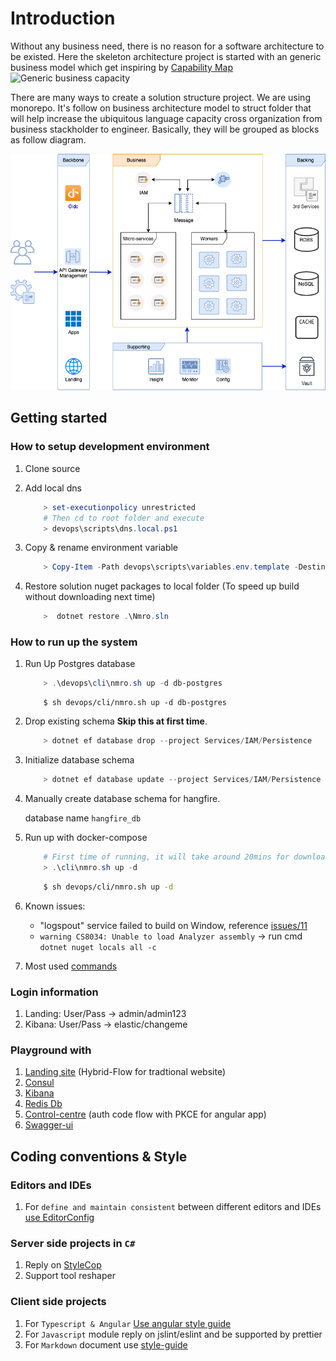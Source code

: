 # Introduction
Without any business need, there is no reason for a software architecture to be existed. Here the skeleton architecture project is started with an generic business model which get inspiring by [Capability Map](https://bizzdesign.com/blog/archimate-3-0-capability-mapping/)
![Generic business capacity](https://bizzdesign.com/wp-content/uploads/2016/06/Blog-ArchiMate_3_Capability_Mapping.png)

There are many ways to create a solution structure project. We are using monorepo. It's follow on business architecture model to struct folder that will help increase the ubiquitous language capacity cross organization from business stackholder to engineer. Basically, they will be grouped as blocks as follow diagram.

![Architect](docs/images/architect.png)

## Getting started

### How to setup development environment

1. Clone source

1. Add local dns

    ```powershell
        > set-executionpolicy unrestricted
        # Then cd to root folder and execute
        > devops\scripts\dns.local.ps1
    ```

1. Copy & rename environment variable

    ```powershell
        > Copy-Item -Path devops\scripts\variables.env.template -Destination .env
    ```

1. Restore solution nuget packages to local folder (To speed up build without downloading next time)

    ```powershell
        >  dotnet restore .\Nmro.sln
    ```
### How to run up the system

1. Run Up Postgres database

    ```powershell
        > .\devops\cli\nmro.sh up -d db-postgres
    ```

    ```shell
        $ sh devops/cli/nmro.sh up -d db-postgres
    ```

1. Drop existing schema **Skip this at first time**.

    ```powershell
        > dotnet ef database drop --project Services/IAM/Persistence
    ```

1. Initialize database schema

    ```powershell
        > dotnet ef database update --project Services/IAM/Persistence
    ```

1. Manually create database schema for hangfire.

    database name `hangfire_db`

1. Run up with docker-compose

    ```powershell
        # First time of running, it will take around 20mins for downloading images & build
        > .\cli\nmro.sh up -d
    ```

    ```sh
        $ sh devops/cli/nmro.sh up -d
    ```

1. Known issues:

    * "logspout" service failed to build on Window, reference [issues/11](https://github.com/TamVoMinh/netmicro/issues/11)
    * `warning CS8034: Unable to load Analyzer assembly` → run cmd `dotnet nuget locals all -c`

1. Most used [commands](Docs/DOCKER.md)

### Login information

1. Landing: User/Pass → admin/admin123
1. Kibana: User/Pass → elastic/changeme

### Playground with

1. [Landing site](http://nmro.local/) (Hybrid-Flow for tradtional website)
1. [Consul](http://isys.nmro.local/)
1. [Kibana](http://isys.nmro.local/elk/)
1. [Redis Db](http://isys.nmro.local/redis/)
1. [Control-centre](http://control-centre.nmro.local/) (auth code flow with PKCE for angular app)
1. [Swagger-ui](http://docs.nmro.local/)

## Coding conventions & Style

### Editors and IDEs

1. For `define and maintain consistent` between different editors and IDEs [use EditorConfig](http://editorconfig.org)

### Server side projects in `C#`

1. Reply on [StyleCop](https://github.com/StyleCop/StyleCop.ReSharper)
1. Support tool reshaper

### Client side projects

1. For `Typescript & Angular` [Use angular style guide](https://angular.io/guide/styleguide)
1. For `Javascript` module reply on jslint/eslint and be supported by prettier
1. For `Markdown` document use [style-guide](https://arcticicestudio.github.io/styleguide-markdown/rules/)
